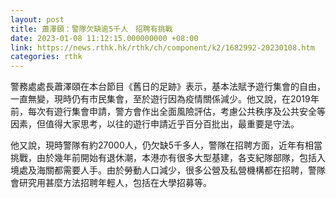 ```yaml
---
layout: post
title: 蕭澤頤：警隊欠缺逾5千人　招聘有挑戰
date: 2023-01-08 11:12:15.000000000 +08:00
link: https://news.rthk.hk/rthk/ch/component/k2/1682992-20230108.htm
categories: rthk
---
```


警務處處長蕭澤頤在本台節目《舊日的足跡》表示，基本法賦予遊行集會的自由，一直無變，現時仍有市民集會，至於遊行因為疫情關係減少。他又說，在2019年前，每次有遊行集會申請，警方會作出全面風險評估，考慮公共秩序及公共安全等因素，但值得大家思考，以往的遊行申請近乎百分百批出，最重要是守法。

他又說，現時警隊有約27000人，仍欠缺5千多人，警隊在招聘方面，近年有相當挑戰，由於幾年前開始有退休潮，本港亦有很多大型基建，各支紀隊部隊，包括入境處及海關都需要人手。由於勞動人口減少，很多公營及私營機構都在招聘，警隊會研究用甚麼方法招聘年輕人，包括在大學招募等。
